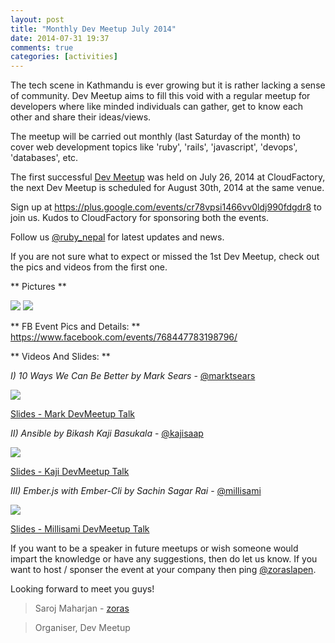 ```yaml
---
layout: post
title: "Monthly Dev Meetup July 2014"
date: 2014-07-31 19:37
comments: true
categories: [activities]
---
```


The tech scene in Kathmandu is ever growing but it is rather lacking a sense of community. Dev Meetup aims to fill this void with a regular meetup for developers where like minded individuals can gather, get to know each other and share their ideas/views.

The meetup will be carried out monthly (last Saturday of the month) to cover web development topics like 'ruby', 'rails', 'javascript', 'devops', 'databases', etc.

The first successful [Dev Meetup](https://www.facebook.com/events/768447783198796/) was held on July 26, 2014 at CloudFactory, the next Dev Meetup is scheduled for August 30th, 2014 at the same venue.

Sign up at https://plus.google.com/events/cr78vpsi1466vv0ldj990fdgdr8 to join us. Kudos to CloudFactory for sponsoring both the events.

Follow us [@ruby_nepal](http://twitter.com/ruby_nepal) for latest updates and news.

If you are not sure what to expect or missed the 1st Dev Meetup, check out the pics and videos from the first one.

** Pictures **

![](https://pbs.twimg.com/media/BtdOPL3CMAAlPlN.jpg)
![](https://pbs.twimg.com/media/BtdmzUJCUAEDi0W.jpg)

** FB Event Pics and Details: ** 
https://www.facebook.com/events/768447783198796/

** Videos And Slides:  **

_I) 10 Ways We Can Be Better by Mark Sears_ - [@marktsears](http://twitter.com/marktsears)

![](https://d3j5vwomefv46c.cloudfront.net/photos/large/861728292.jpg?1406529728)

[comment]: <> ( youtube COBCnZls5rE )

[Slides - Mark DevMeetup Talk](http://bit.ly/ktmdevmeetup)

_II) Ansible by Bikash Kaji Basukala_ - [@kajisaap](http://twitter.com/kajisaap)

![](https://pbs.twimg.com/media/BtdXoatCcAAmTPB.jpg)

[comment]: <> ( youtube ZKoSG8bxw0A )

[Slides - Kaji DevMeetup Talk](https://bit.ly/kajionansible)

_III) Ember.js with Ember-Cli by Sachin Sagar Rai_ - [@millisami](http://twitter.com/millisami)

![](https://d3j5vwomefv46c.cloudfront.net/photos/large/861727487.png?1406528902)

[comment]: <> ( youtube Z_HCTb5I1lM )

[Slides - Millisami DevMeetup Talk](http://nepalonrails.com/blog/2014/07/emberjs-app-using-ember-cli/)

If you want to be a speaker in future meetups or wish someone would impart the knowledge or have any  suggestions, then do let us know. If you want to host / sponser the event at your company then ping [@zoraslapen](http://twitter.com/zoraslapen).

Looking forward to meet you guys!


> Saroj Maharjan - [zoras](http://github.com/zoras)

> Organiser, Dev Meetup
